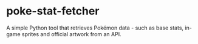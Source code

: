 # poke-stat-fetcher
A simple Python tool that retrieves Pokémon data - such as base stats, in-game sprites and official artwork from an API.
